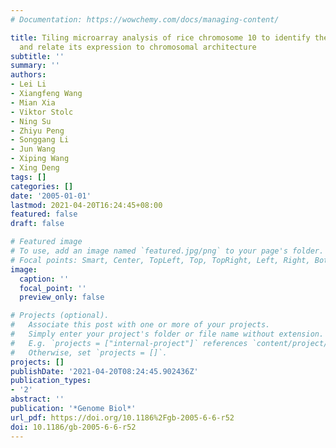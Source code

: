 ```yaml
---
# Documentation: https://wowchemy.com/docs/managing-content/

title: Tiling microarray analysis of rice chromosome 10 to identify the transcriptome
  and relate its expression to chromosomal architecture
subtitle: ''
summary: ''
authors:
- Lei Li
- Xiangfeng Wang
- Mian Xia
- Viktor Stolc
- Ning Su
- Zhiyu Peng
- Songgang Li
- Jun Wang
- Xiping Wang
- Xing Deng
tags: []
categories: []
date: '2005-01-01'
lastmod: 2021-04-20T16:24:45+08:00
featured: false
draft: false

# Featured image
# To use, add an image named `featured.jpg/png` to your page's folder.
# Focal points: Smart, Center, TopLeft, Top, TopRight, Left, Right, BottomLeft, Bottom, BottomRight.
image:
  caption: ''
  focal_point: ''
  preview_only: false

# Projects (optional).
#   Associate this post with one or more of your projects.
#   Simply enter your project's folder or file name without extension.
#   E.g. `projects = ["internal-project"]` references `content/project/deep-learning/index.md`.
#   Otherwise, set `projects = []`.
projects: []
publishDate: '2021-04-20T08:24:45.902436Z'
publication_types:
- '2'
abstract: ''
publication: '*Genome Biol*'
url_pdf: https://doi.org/10.1186%2Fgb-2005-6-6-r52
doi: 10.1186/gb-2005-6-6-r52
---
```


